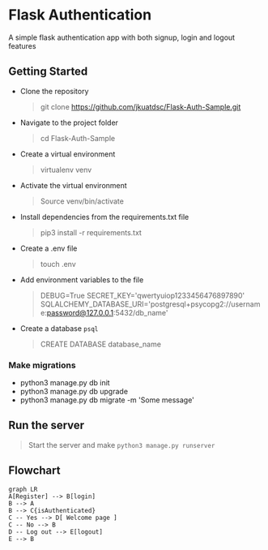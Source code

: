 
# Flask Authentication

A simple flask authentication app with both signup, login and logout features 

## Getting Started

* Clone the repository
	> git clone https://github.com/jkuatdsc/Flask-Auth-Sample.git
  
* Navigate to the project folder
	> cd Flask-Auth-Sample
	
* Create a virtual environment
	> virtualenv venv
	
* Activate the virtual environment
	> Source venv/bin/activate
	
* Install dependencies from the requirements.txt file
	> pip3 install -r requirements.txt
	
* Create a .env file
	> touch .env

* Add environment variables to the file
	> DEBUG=True
	> SECRET_KEY='qwertyuiop1233456476897890'
	> SQLALCHEMY_DATABASE_URI='postgresql+psycopg2://username:password@127.0.0.1:5432/db_name'

* Create a database
	``psql``
    > CREATE DATABASE database_name

### Make migrations

* python3 manage.py db init
* python3 manage.py db upgrade
* python3 manage.py db migrate -m 'Some message'  

## Run the server
>Start the server and make
``python3 manage.py runserver``

## Flowchart

```mermaid
graph LR
A[Register] --> B[login]
B --> A
B --> C{isAuthenticated}
C -- Yes --> D[ Welcome page ]
C -- No --> B
D -- Log out --> E[logout]
E --> B
```
